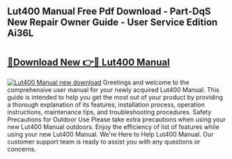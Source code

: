 ## Lut400 Manual Free Pdf Download - Part-DqS New Repair Owner Guide - User Service Edition Ai36L

# <h2><a href="http://cf11106.oget.top/?id=Lut400+Manual">🔗Download New 👉🔴 Lut400 Manual</a></h2>

[![Lut400 Manual new download](https://i.imgur.com/5g1atiW.png)](http://cf11106.oget.top/?id=Lut400+Manual)
Greetings and welcome to the comprehensive user manual for your newly acquired Lut400 Manual. This guide is intended to help you get the most out of your product by providing a thorough explanation of its features, installation process, operation instructions, maintenance tips, and troubleshooting procedures. Safety Precautions for Outdoor Use Please take extra precautions when using your new Lut400 Manual outdoors. Enjoy the efficiency of list of features while using your new Lut400 Manual. We're Here to Help Lut400 Manual. Our customer support team is ready to assist you with any questions or concerns.
